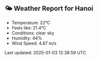 <!-- WEATHER-START -->
## 🌤 Weather Report for Hanoi

- Temperature: 22°C
- Feels like: 21.4°C
- Conditions: clear sky
- Humidity: 44%
- Wind Speed: 4.87 m/s

Last updated: 2025-01-03 12:38:59 UTC
<!-- WEATHER-END -->
